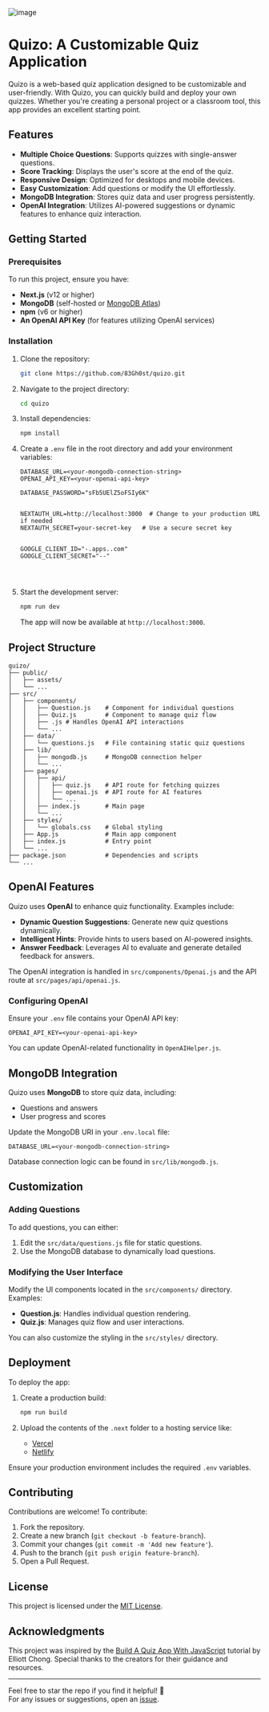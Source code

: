 ![image](https://github.com/user-attachments/assets/1f35482c-d997-4c3e-91d9-66a5bcce64bd)


# Quizo: A Customizable Quiz Application

Quizo is a web-based quiz application designed to be customizable and user-friendly. With Quizo, you can quickly build and deploy your own quizzes. Whether you're creating a personal project or a classroom tool, this app provides an excellent starting point.

## Features

- **Multiple Choice Questions**: Supports quizzes with single-answer questions.
- **Score Tracking**: Displays the user's score at the end of the quiz.
- **Responsive Design**: Optimized for desktops and mobile devices.
- **Easy Customization**: Add questions or modify the UI effortlessly.
- **MongoDB Integration**: Stores quiz data and user progress persistently.
- **OpenAI Integration**: Utilizes AI-powered suggestions or dynamic features to enhance quiz interaction.

## Getting Started

### Prerequisites

To run this project, ensure you have:

- **Next.js** (v12 or higher)  
- **MongoDB** (self-hosted or [MongoDB Atlas](https://www.mongodb.com/cloud/atlas))  
- **npm** (v6 or higher)  
- **An OpenAI API Key** (for features utilizing OpenAI services)

### Installation

1. Clone the repository:

   ```bash
   git clone https://github.com/83Gh0st/quizo.git
   ```

2. Navigate to the project directory:

   ```bash
   cd quizo
   ```

3. Install dependencies:

   ```bash
   npm install
   ```

4. Create a `.env` file in the root directory and add your environment variables:

   ```plaintext
   DATABASE_URL=<your-mongodb-connection-string>
   OPENAI_API_KEY=<your-openai-api-key>

   DATABASE_PASSWORD="sFb5UElZ5oFSIy6K"


   NEXTAUTH_URL=http://localhost:3000  # Change to your production URL if needed
   NEXTAUTH_SECRET=your-secret-key   # Use a secure secret key


   GOOGLE_CLIENT_ID="-.apps..com"
   GOOGLE_CLIENT_SECRET="--"




   ```

5. Start the development server:

   ```bash
   npm run dev
   ```

   The app will now be available at `http://localhost:3000`.

## Project Structure

```plaintext
quizo/
├── public/
│   ├── assets/
│   └── ...
├── src/
│   ├── components/
│   │   ├── Question.js    # Component for individual questions
│   │   ├── Quiz.js        # Component to manage quiz flow
│   │   ├── .js # Handles OpenAI API interactions
│   │   └── ...
│   ├── data/
│   │   └── questions.js   # File containing static quiz questions
│   ├── lib/
│   │   ├── mongodb.js     # MongoDB connection helper
│   │   └── ...
│   ├── pages/
│   │   ├── api/
│   │   │   ├── quiz.js    # API route for fetching quizzes
│   │   │   ├── openai.js  # API route for AI features
│   │   │   └── ...
│   │   ├── index.js       # Main page
│   │   └── ...
│   ├── styles/
│   │   └── globals.css    # Global styling
│   ├── App.js             # Main app component
│   ├── index.js           # Entry point
│   └── ...
├── package.json           # Dependencies and scripts
└── ...
```

## OpenAI Features

Quizo uses **OpenAI** to enhance quiz functionality. Examples include:

- **Dynamic Question Suggestions**: Generate new quiz questions dynamically.
- **Intelligent Hints**: Provide hints to users based on AI-powered insights.
- **Answer Feedback**: Leverages AI to evaluate and generate detailed feedback for answers.

The OpenAI integration is handled in `src/components/Openai.js` and the API route at `src/pages/api/openai.js`.

### Configuring OpenAI

Ensure your `.env` file contains your OpenAI API key:

```plaintext
OPENAI_API_KEY=<your-openai-api-key>
```

You can update OpenAI-related functionality in `OpenAIHelper.js`.

## MongoDB Integration

Quizo uses **MongoDB** to store quiz data, including:

- Questions and answers
- User progress and scores

Update the MongoDB URI in your `.env.local` file:

```plaintext
DATABASE_URL=<your-mongodb-connection-string>
```

Database connection logic can be found in `src/lib/mongodb.js`.

## Customization

### Adding Questions

To add questions, you can either:

1. Edit the `src/data/questions.js` file for static questions.
2. Use the MongoDB database to dynamically load questions.

### Modifying the User Interface

Modify the UI components located in the `src/components/` directory. Examples:

- **Question.js**: Handles individual question rendering.
- **Quiz.js**: Manages quiz flow and user interactions.

You can also customize the styling in the `src/styles/` directory.

## Deployment

To deploy the app:

1. Create a production build:

   ```bash
   npm run build
   ```

2. Upload the contents of the `.next` folder to a hosting service like:

   - [Vercel](https://vercel.com/)
   - [Netlify](https://www.netlify.com/)

Ensure your production environment includes the required `.env` variables.

## Contributing

Contributions are welcome! To contribute:

1. Fork the repository.
2. Create a new branch (`git checkout -b feature-branch`).
3. Commit your changes (`git commit -m 'Add new feature'`).
4. Push to the branch (`git push origin feature-branch`).
5. Open a Pull Request.

## License

This project is licensed under the [MIT License](LICENSE).

## Acknowledgments

This project was inspired by the [Build A Quiz App With JavaScript](https://youtu.be/vIyU4nInlt0) tutorial by Elliott Chong. Special thanks to the creators for their guidance and resources.

---

Feel free to star the repo if you find it helpful! 🌟  
For any issues or suggestions, open an [issue](https://github.com/83Gh0st/quizo/issues).


